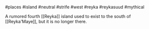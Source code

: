 #places #island  #neutral #strife #west #reyka #reykasuud #mythical

A rumored fourth [[Reyka]] island used to exist to the south of [[Reyka'Maye]], but it is no longer there.